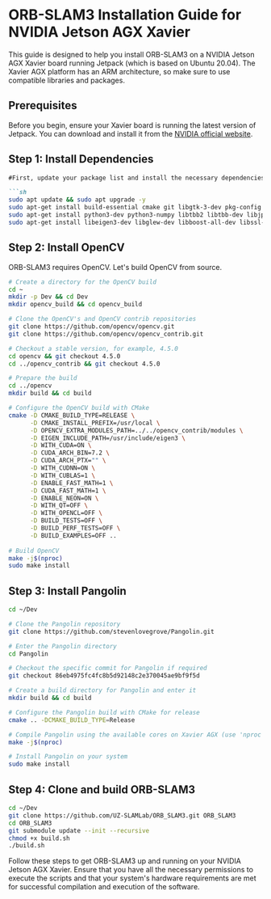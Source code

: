 # ORB-SLAM3 Installation Guide for NVIDIA Jetson AGX Xavier

This guide is designed to help you install ORB-SLAM3 on a NVIDIA Jetson AGX Xavier board running Jetpack (which is based on Ubuntu 20.04). The Xavier AGX platform has an ARM architecture, so make sure to use compatible libraries and packages.
## Prerequisites

Before you begin, ensure your Xavier board is running the latest version of Jetpack. You can download and install it from the [NVIDIA official website](https://developer.nvidia.com/embedded/jetpack).

## Step 1: Install Dependencies

```markdown
#First, update your package list and install the necessary dependencies.

```sh
sudo apt update && sudo apt upgrade -y
sudo apt-get install build-essential cmake git libgtk-3-dev pkg-config libavcodec-dev libavformat-dev libswscale-dev
sudo apt-get install python3-dev python3-numpy libtbb2 libtbb-dev libjpeg-dev libpng-dev libtiff-dev libdc1394-22-dev
sudo apt-get install libeigen3-dev libglew-dev libboost-all-dev libssl-dev
```

## Step 2: Install OpenCV

ORB-SLAM3 requires OpenCV. Let's build OpenCV from source.

```sh
# Create a directory for the OpenCV build
cd ~
mkdir -p Dev && cd Dev
mkdir opencv_build && cd opencv_build

# Clone the OpenCV's and OpenCV contrib repositories
git clone https://github.com/opencv/opencv.git
git clone https://github.com/opencv/opencv_contrib.git

# Checkout a stable version, for example, 4.5.0
cd opencv && git checkout 4.5.0
cd ../opencv_contrib && git checkout 4.5.0

# Prepare the build
cd ../opencv
mkdir build && cd build

# Configure the OpenCV build with CMake
cmake -D CMAKE_BUILD_TYPE=RELEASE \
      -D CMAKE_INSTALL_PREFIX=/usr/local \
      -D OPENCV_EXTRA_MODULES_PATH=../../opencv_contrib/modules \
      -D EIGEN_INCLUDE_PATH=/usr/include/eigen3 \
      -D WITH_CUDA=ON \
      -D CUDA_ARCH_BIN=7.2 \
      -D CUDA_ARCH_PTX="" \
      -D WITH_CUDNN=ON \
      -D WITH_CUBLAS=1 \
      -D ENABLE_FAST_MATH=1 \
      -D CUDA_FAST_MATH=1 \
      -D ENABLE_NEON=ON \
      -D WITH_QT=OFF \
      -D WITH_OPENCL=OFF \
      -D BUILD_TESTS=OFF \
      -D BUILD_PERF_TESTS=OFF \
      -D BUILD_EXAMPLES=OFF ..
      
# Build OpenCV
make -j$(nproc)
sudo make install
```

## Step 3: Install Pangolin

```sh
cd ~/Dev

# Clone the Pangolin repository
git clone https://github.com/stevenlovegrove/Pangolin.git

# Enter the Pangolin directory
cd Pangolin

# Checkout the specific commit for Pangolin if required
git checkout 86eb4975fc4fc8b5d92148c2e370045ae9bf9f5d

# Create a build directory for Pangolin and enter it
mkdir build && cd build

# Configure the Pangolin build with CMake for release
cmake .. -DCMAKE_BUILD_TYPE=Release

# Compile Pangolin using the available cores on Xavier AGX (use 'nproc' to determine and use all available cores)
make -j$(nproc)

# Install Pangolin on your system
sudo make install
```

## Step 4: Clone and build ORB-SLAM3

```sh
cd ~/Dev
git clone https://github.com/UZ-SLAMLab/ORB_SLAM3.git ORB_SLAM3
cd ORB_SLAM3
git submodule update --init --recursive
chmod +x build.sh
./build.sh
```

Follow these steps to get ORB-SLAM3 up and running on your NVIDIA Jetson AGX Xavier. Ensure that you have all the necessary permissions to execute the scripts and that your system's hardware requirements are met for successful compilation and execution of the software.
```
